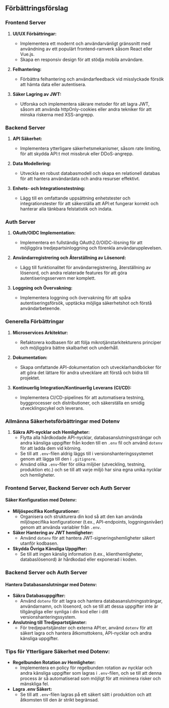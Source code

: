 ## Förbättringsförslag

### Frontend Server

1. **UI/UX Förbättringar:**
   - Implementera ett modernt och användarvänligt gränssnitt med användning av ett populärt frontend-ramverk såsom React eller Vue.js.
   - Skapa en responsiv design för att stödja mobila användare.

2. **Felhantering:**
   - Förbättra felhantering och användarfeedback vid misslyckade försök att hämta data eller autentisera.

3. **Säker Lagring av JWT:**
   - Utforska och implementera säkrare metoder för att lagra JWT, såsom att använda httpOnly-cookies eller andra tekniker för att minska riskerna med XSS-angrepp.

### Backend Server

1. **API Säkerhet:**
   - Implementera ytterligare säkerhetsmekanismer, såsom rate limiting, för att skydda API:t mot missbruk eller DDoS-angrepp.

2. **Data Modellering:**
   - Utveckla en robust databasmodell och skapa en relationell databas för att hantera användardata och andra resurser effektivt.

3. **Enhets- och Integrationstestning:**
   - Lägg till en omfattande uppsättning enhetstester och integrationstester för att säkerställa att API:et fungerar korrekt och hanterar alla tänkbara felstatistik och indata.

### Auth Server

1. **OAuth/OIDC Implementation:**
   - Implementera en fullständig OAuth2.0/OIDC-lösning för att möjliggöra tredjepartsinloggning och förenkla användarupplevelsen.

2. **Användarregistrering och Återställning av Lösenord:**
   - Lägg till funktionalitet för användarregistrering, återställning av lösenord, och andra relaterade features för att göra autentiseringsservern mer komplett.

3. **Loggning och Övervakning:**
   - Implementera loggning och övervakning för att spåra autentiseringsförsök, upptäcka möjliga säkerhetshot och förstå användarbeteende.

### Generella Förbättringar

1. **Microservices Arkitektur:**
   - Refaktorera kodbasen för att följa mikrotjänstarkitekturens principer och möjliggöra bättre skalbarhet och underhåll.

2. **Dokumentation:**
   - Skapa omfattande API-dokumentation och utvecklarhandböcker för att göra det lättare för andra utvecklare att förstå och bidra till projektet.

3. **Kontinuerlig Integration/Kontinuerlig Leverans (CI/CD):**
   - Implementera CI/CD-pipelines för att automatisera testning, byggprocesser och distributioner, och säkerställa en smidig utvecklingscykel och leverans.
  
### Allmänna Säkerhetsförbättringar med Dotenv

1. **Säkra API-nycklar och Hemligheter:**
   - Flytta alla hårdkodade API-nycklar, databasanslutningssträngar och andra känsliga uppgifter från koden till en `.env` fil och använd `dotenv` för att ladda dem vid körning.
   - Se till att `.env`-filen aldrig läggs till i versionshanteringssystemet genom att lägga till den i `.gitignore`.
   - Använd olika `.env`-filer för olika miljöer (utveckling, testning, produktion etc.) och se till att varje miljö har sina egna unika nycklar och hemligheter.

### Frontend Server, Backend Server och Auth Server

#### Säker Konfiguration med Dotenv:
- **Miljöspecifika Konfigurationer:**
  - Organisera och strukturera din kod så att den kan använda miljöspecifika konfigurationer (t.ex., API-endpoints, loggningsnivåer) genom att använda variabler från `.env`.
- **Säker Hantering av JWT hemligheter:**
  - Använd `dotenv` för att hantera JWT-signeringshemligheter säkert utanför kodbasen.
- **Skydda Övriga Känsliga Uppgifter:**
  - Se till att ingen känslig information (t.ex., klienthemligheter, databaslösenord) är hårdkodad eller exponerad i koden.

### Backend Server och Auth Server

#### Hantera Databasanslutningar med Dotenv:
- **Säkra Databasuppgifter:**
  - Använd `dotenv` för att lagra och hantera databasanslutningssträngar, användarnamn, och lösenord, och se till att dessa uppgifter inte är tillgängliga eller synliga i din kod eller i ditt versionshanteringssystem.
- **Anslutning till Tredjepartstjänster:**
  - För tredjepartstjänster och externa API:er, använd `dotenv` för att säkert lagra och hantera åtkomsttokens, API-nycklar och andra känsliga uppgifter.

### Tips för Ytterligare Säkerhet med Dotenv:
- **Regelbunden Rotation av Hemligheter:**
  - Implementera en policy för regelbunden rotation av nycklar och andra känsliga uppgifter som lagras i `.env`-filen, och se till att denna process är så automatiserad som möjligt för att minimera risker och mänskliga fel.
- **Lagra .env Säkert:**
  - Se till att `.env`-filen lagras på ett säkert sätt i produktion och att åtkomsten till den är strikt begränsad.


